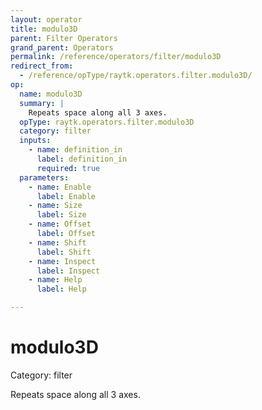 ```yaml
---
layout: operator
title: modulo3D
parent: Filter Operators
grand_parent: Operators
permalink: /reference/operators/filter/modulo3D
redirect_from:
  - /reference/opType/raytk.operators.filter.modulo3D/
op:
  name: modulo3D
  summary: |
    Repeats space along all 3 axes.
  opType: raytk.operators.filter.modulo3D
  category: filter
  inputs:
    - name: definition_in
      label: definition_in
      required: true
  parameters:
    - name: Enable
      label: Enable
    - name: Size
      label: Size
    - name: Offset
      label: Offset
    - name: Shift
      label: Shift
    - name: Inspect
      label: Inspect
    - name: Help
      label: Help

---
```


# modulo3D

Category: filter



Repeats space along all 3 axes.
